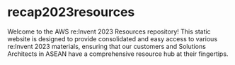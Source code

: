 # recap2023resources
Welcome to the AWS re:Invent 2023 Resources repository! This static website is designed to provide consolidated and easy access to various re:Invent 2023 materials, ensuring that our customers and Solutions Architects in ASEAN have a comprehensive resource hub at their fingertips.
